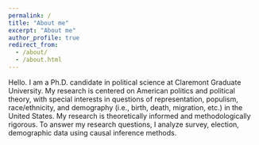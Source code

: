 ```yaml
---
permalink: /
title: "About me"
excerpt: "About me"
author_profile: true
redirect_from: 
  - /about/
  - /about.html
---
```


Hello. I am a Ph.D. candidate in political science at Claremont Graduate University. My research is centered on American politics and political theory, with special interests in questions of representation, populism, race/ethnicity, and demography (i.e., birth, death, migration, etc.) in the United States. My research is theoretically informed and methodologically rigorous. To answer my research questions, I analyze survey, election, demographic data using causal inference methods.

